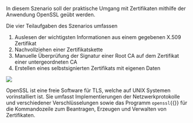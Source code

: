 In diesem Szenario soll der praktische Umgang mit Zertifikaten mithilfe der Anwendung OpenSSL geübt werden. <br>

Die vier Teilaufgaben des Szenarios umfassen

1) Auslesen der wichtigsten Informationen aus einem gegebenen X.509 Zertifikat
2) Nachvollziehen einer Zertifikatskette
3) Manuelle Überprüfung der Signatur einer Root CA auf dem Zertifikat einer untergeordneten CA
4) Erstellen eines selbstsignierten Zertifikats mit eigenen Daten

<img src="https://gitlab.itsec.ur.de/itsec/uebung/killercoda-scenarios/-/raw/main/certificates/assets/openssl-logo.svg">

OpenSSL ist eine freie Software für TLS, welche auf UNIX Systemen vorinstalliert ist. 
Sie umfasst Implementierungen der Netzwerkprotokolle und verschiedener Verschlüsselungen sowie das Programm `openssl`{{}} 
für die Kommandozeile zum Beantragen, Erzeugen und Verwalten von Zertifikaten.
